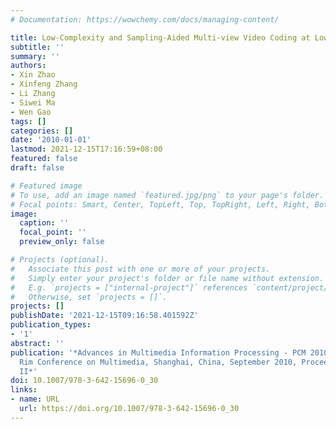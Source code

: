 ```yaml
---
# Documentation: https://wowchemy.com/docs/managing-content/

title: Low-Complexity and Sampling-Aided Multi-view Video Coding at Low Bitrate
subtitle: ''
summary: ''
authors:
- Xin Zhao
- Xinfeng Zhang
- Li Zhang
- Siwei Ma
- Wen Gao
tags: []
categories: []
date: '2010-01-01'
lastmod: 2021-12-15T17:16:59+08:00
featured: false
draft: false

# Featured image
# To use, add an image named `featured.jpg/png` to your page's folder.
# Focal points: Smart, Center, TopLeft, Top, TopRight, Left, Right, BottomLeft, Bottom, BottomRight.
image:
  caption: ''
  focal_point: ''
  preview_only: false

# Projects (optional).
#   Associate this post with one or more of your projects.
#   Simply enter your project's folder or file name without extension.
#   E.g. `projects = ["internal-project"]` references `content/project/deep-learning/index.md`.
#   Otherwise, set `projects = []`.
projects: []
publishDate: '2021-12-15T09:16:58.401592Z'
publication_types:
- '1'
abstract: ''
publication: '*Advances in Multimedia Information Processing - PCM 2010 - 11th Pacific
  Rim Conference on Multimedia, Shanghai, China, September 2010, Proceedings, Part
  II*'
doi: 10.1007/978-3-642-15696-0_30
links:
- name: URL
  url: https://doi.org/10.1007/978-3-642-15696-0_30
---
```

